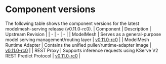 # Component versions

The following table shows the component versions for the latest modelmesh-serving release (v0.11.0-rc0).
| Component | Description | Upstream Revision |
| - | - | - |
| ModelMesh | Serves as a general-purpose model serving management/routing layer | [v0.11.0-rc0](https://github.com/kserve/modelmesh/tree/v0.11.0-rc0) |
| ModelMesh Runtime Adapter | Contains the unified puller/runtime-adapter image | [v0.11.0-rc0](https://github.com/kserve/modelmesh-runtime-adapter/tree/v0.11.0-rc0) |
| REST Proxy | Supports inference requests using KServe V2 REST Predict Protocol | [v0.11.0-rc0](https://github.com/kserve/rest-proxy/tree/v0.11.0-rc0) |
